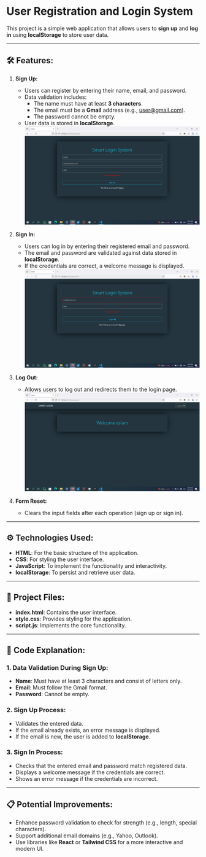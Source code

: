 # User Registration and Login System

This project is a simple web application that allows users to **sign up** and **log in** using **localStorage** to store user data.

---

## 🛠️ **Features:**
1. **Sign Up:**
   - Users can register by entering their name, email, and password.
   - Data validation includes:
     - The name must have at least **3 characters**.
     - The email must be a **Gmail** address (e.g., user@gmail.com).
     - The password cannot be empty.
   - User data is stored in **localStorage**.
![Design preview for the Time tracking dashboard coding challenge](./assets/image/preview_2.png)

2. **Sign In:**
   - Users can log in by entering their registered email and password.
   - The email and password are validated against data stored in **localStorage**.
   - If the credentials are correct, a welcome message is displayed.
![Design preview for the Time tracking dashboard coding challenge](./assets/image/preview_1.png)

3. **Log Out:**
   - Allows users to log out and redirects them to the login page.
![Design preview for the Time tracking dashboard coding challenge](./assets/image/preview_3.png)

4. **Form Reset:**
   - Clears the input fields after each operation (sign up or sign in).

---

## ⚙️ **Technologies Used:**
- **HTML**: For the basic structure of the application.
- **CSS**: For styling the user interface.
- **JavaScript**: To implement the functionality and interactivity.
- **localStorage**: To persist and retrieve user data.

---

## 📂 **Project Files:**
- **index.html**: Contains the user interface.
- **style.css**: Provides styling for the application.
- **script.js**: Implements the core functionality.

---

## 📖 **Code Explanation:**

### 1. **Data Validation During Sign Up:**
- **Name**: Must have at least 3 characters and consist of letters only.
- **Email**: Must follow the Gmail format.
- **Password**: Cannot be empty.

### 2. **Sign Up Process:**
- Validates the entered data.
- If the email already exists, an error message is displayed.
- If the email is new, the user is added to **localStorage**.

### 3. **Sign In Process:**
- Checks that the entered email and password match registered data.
- Displays a welcome message if the credentials are correct.
- Shows an error message if the credentials are incorrect.

---

## 📋 **Potential Improvements:**
- Enhance password validation to check for strength (e.g., length, special characters).
- Support additional email domains (e.g., Yahoo, Outlook).
- Use libraries like **React** or **Tailwind CSS** for a more interactive and modern UI.

